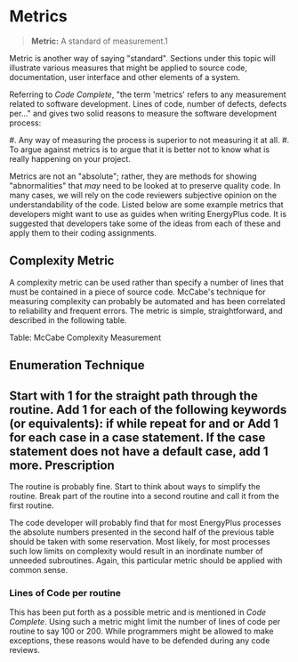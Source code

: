 # Metrics

> **Metric:**   A standard of measurement.1

Metric is another way of saying "standard".  Sections under this topic will illustrate various measures that might be applied to source code, documentation, user interface and other elements of a system.

Referring to *Code Complete*, "the term 'metrics' refers to any measurement related to software development.  Lines of code, number of defects, defects per..." and gives two solid reasons to measure the software development process:

#. Any way of measuring the process is superior to not measuring it at all.
#. To argue against metrics is to argue that it is better not to know what is really happening on your project.

Metrics are not an "absolute"; rather, they are methods for showing "abnormalities" that *may* need to be looked at to preserve quality code.  In many cases, we will rely on the code reviewers subjective opinion on the understandability of the code.  Listed below are some example metrics that developers might want to use as guides when writing EnergyPlus code.  It is suggested that developers take some of the ideas from each of these and apply them to their coding assignments.

## Complexity Metric

A complexity metric can be used rather than specify a number of lines that must be contained in a piece of source code.  McCabe's technique for measuring complexity can probably be automated and has been correlated to reliability and frequent errors.  The metric is simple, straightforward, and described in the following table.

Table: McCabe Complexity Measurement

Enumeration Technique
---------------------
Start with 1 for the straight path through the routine.
Add 1 for each of the following keywords (or equivalents): if while repeat for and or
Add 1 for each case in a case statement.  If the case statement does not have a default case, add 1 more.
Prescription
------------
The routine is probably fine.
Start to think about ways to simplify the routine.
Break part of the routine into a second routine and call it from the first routine.

The code developer will probably find that for most EnergyPlus processes the absolute numbers presented in the second half of the previous table should be taken with some reservation.  Most likely, for most processes such low limits on complexity would result in an inordinate number of unneeded subroutines.  Again, this particular metric should be applied with common sense.

### Lines of Code per routine

This has been put forth as a possible metric and is mentioned in *Code Complete*.  Using such a metric might limit the number of lines of code per routine to say 100 or 200.  While programmers might be allowed to make exceptions, these reasons would have to be defended during any code reviews.